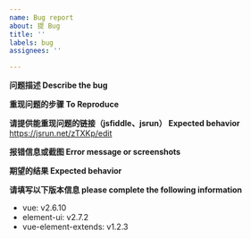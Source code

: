```yaml
---
name: Bug report
about: 提 Bug
title: ''
labels: bug
assignees: ''

---
```


**问题描述 Describe the bug**


**重现问题的步骤 To Reproduce**


**请提供能重现问题的链接（jsfiddle、jsrun） Expected behavior**
https://jsrun.net/zTXKp/edit

**报错信息或截图 Error message or screenshots**


**期望的结果 Expected behavior**


**请填写以下版本信息 please complete the following information**
 - vue: v2.6.10
 - element-ui: v2.7.2
 - vue-element-extends: v1.2.3
